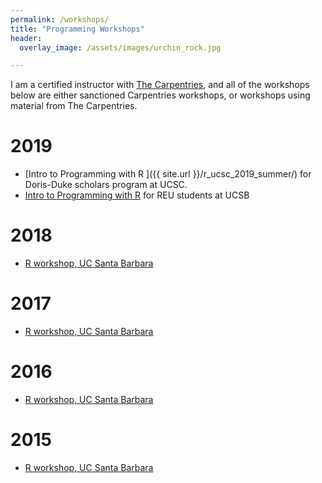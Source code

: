 ```yaml
---
permalink: /workshops/
title: "Programming Workshops"
header:
  overlay_image: /assets/images/urchin_rock.jpg

---
```


I am a certified instructor with [The Carpentries](https://carpentries.org/), and all of the workshops below are either sanctioned Carpentries workshops, or workshops using material from The Carpentries.


# 2019

* [Intro to Programming with R ]({{ site.url }}/r_ucsc_2019_summer/) for Doris-Duke scholars program at UCSC.
* [Intro to Programming with R]({{site.url}}/r_ucsb_2019/) for REU students at UCSB


# 2018

* [R workshop, UC Santa Barbara](https://seltmann.github.io/2018-04-05-ucsb/)

# 2017
* [R workshop, UC Santa Barbara](https://mqwilber.github.io/2017-04-21-ucsb/)


# 2016
* [R workshop, UC Santa Barbara](http://mqwilber.github.io/2016-04-14-ucsb/)

# 2015
* [R workshop, UC Santa Barbara](http://mqwilber.github.io/2015-04-17-ucsb/)
